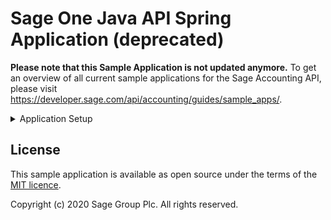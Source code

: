 # Sage One Java API Spring Application (deprecated)

**Please note that this Sample Application is not updated anymore.** To get an overview of all current sample applications
for the Sage Accounting API, please visit https://developer.sage.com/api/accounting/guides/sample_apps/.

<details><summary>Application Setup</summary>
<p>

Sample application that integrates with Sage One Accounting via the Sage One API.

Update the [application.yml](https://github.com/Sage/sageone_api_spring_sample/blob/master/application.yml) with your client credentials.
</p>
</details>

## License

This sample application is available as open source under the terms of the
[MIT licence](LICENSE).

Copyright (c) 2020 Sage Group Plc. All rights reserved.
